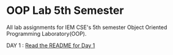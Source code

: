 # OOP Lab 5th Semester
All lab assignments for IEM CSE's 5th semester Object Oriented Programming Laboratory(OOP).

DAY 1 : [Read the README for Day 1](https://github.com/BALaka-18/OOP-Lab-5th-Semester/blob/master/Lab1/README.md)
